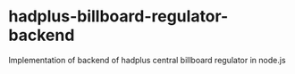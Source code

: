 # hadplus-billboard-regulator-backend
Implementation of backend of hadplus central billboard regulator in node.js
